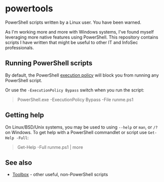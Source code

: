 # powertools

PowerShell scripts written by a Linux user. You have been warned.

As I'm working more and more with Windows systems, I've found myself leveraging more native features using PowerShell. This repository contains scripts I have written that might be useful to other IT and InfoSec professionals.

## Running PowerShell scripts

By default, the PowerShell [execution policy](https://technet.microsoft.com/en-us/library/hh847748.aspx) will block you from running any PowerShell script.

Or use the `-ExecutionPolicy Bypass` switch when you run the script:

> PowerShell.exe -ExecutionPolicy Bypass -File runme.ps1

## Getting help

On Linux/BSD/Unix systems, you may be used to using `--help` or `man`, or `/?` on Windows. To get help with a PowerShell commandlet or script use `Get-Help -Full`:

> Get-Help -Full runme.ps1 | more

## See also

- [Toolbox](https://github.com/seanthegeek/toolbox/) - other useful, non-PowerShell scripts
